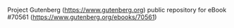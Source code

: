 Project Gutenberg (https://www.gutenberg.org) public repository for
eBook #70561 (https://www.gutenberg.org/ebooks/70561)
